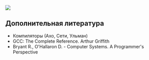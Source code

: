 ![](https://raw.githubusercontent.com/dm-fedorov/c_basic/master/pic/gcc.jpg)

## Дополнительная литература

- Компиляторы (Ахо, Сети, Ульман) 
- GCC: The Complete Reference. Arthur Griffith
- Bryant R., O'Hallaron D. - Computer Systems. A Programmer's Perspective 
